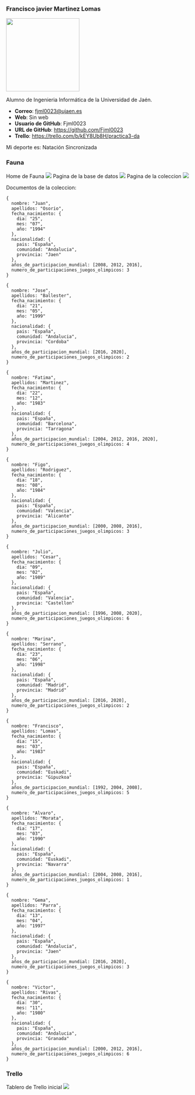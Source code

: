 ### Francisco javier Martinez Lomas
<img src='/foto_de_perfil.jpg' width='200px'>

Alumno de Ingenieria Informática de la Universidad de Jaén.
* **Correo**: fjml0023@ujaen.es
* **Web**: Sin web
* **Usuario de GitHub**: Fjml0023
* **URL de GitHub**: https://github.com/Fjml0023
* **Trello**: https://trello.com/b/kEY8Ub8H/practica3-da

Mi deporte es: Natación Sincronizada

### Fauna
Home de Fauna
<img src='/Capturas_de_pantalla/Fauna/Home.JPG'>
Pagina de la base de datos
<img src='/Capturas_de_pantalla/Fauna/BD.JPG'>
Pagina de la coleccion
<img src='/Capturas_de_pantalla/Fauna/Coleccion.JPG'>

Documentos de la coleccion:
```
{
  nombre: "Juan",
  apellidos: "Osorio",
  fecha_nacimiento: {
    dia: "25",
    mes: "07",
    año: "1994"
  },
  nacionalidad: {
    pais: "España",
    comunidad: "Andalucia",
    provincia: "Jaen"
  },
  años_de_participacion_mundial: [2008, 2012, 2016],
  numero_de_participaciones_juegos_olimpicos: 3
}

{
  nombre: "Jose",
  apellidos: "Ballester",
  fecha_nacimiento: {
    dia: "21",
    mes: "05",
    año: "1999"
  },
  nacionalidad: {
    pais: "España",
    comunidad: "Andalucia",
    provincia: "Cordoba"
  },
  años_de_participacion_mundial: [2016, 2020],
  numero_de_participaciones_juegos_olimpicos: 2
}

{
  nombre: "Fatima",
  apellidos: "Martinez",
  fecha_nacimiento: {
    dia: "22",
    mes: "12",
    año: "1983"
  },
  nacionalidad: {
    pais: "España",
    comunidad: "Barcelona",
    provincia: "Tarragona"
  },
  años_de_participacion_mundial: [2004, 2012, 2016, 2020],
  numero_de_participaciones_juegos_olimpicos: 4
}

{
  nombre: "Figo",
  apellidos: "Rodriguez",
  fecha_nacimiento: {
    dia: "18",
    mes: "08",
    año: "1984"
  },
  nacionalidad: {
    pais: "España",
    comunidad: "Valencia",
    provincia: "Alicante"
  },
  años_de_participacion_mundial: [2000, 2008, 2016],
  numero_de_participaciones_juegos_olimpicos: 3
}

{
  nombre: "Julio",
  apellidos: "Cesar",
  fecha_nacimiento: {
    dia: "09",
    mes: "02",
    año: "1989"
  },
  nacionalidad: {
    pais: "España",
    comunidad: "Valencia",
    provincia: "Castellon"
  },
  años_de_participacion_mundial: [1996, 2008, 2020],
  numero_de_participaciones_juegos_olimpicos: 6
}

{
  nombre: "Marina",
  apellidos: "Serrano",
  fecha_nacimiento: {
    dia: "23",
    mes: "06",
    año: "1998"
  },
  nacionalidad: {
    pais: "España",
    comunidad: "Madrid",
    provincia: "Madrid"
  },
  años_de_participacion_mundial: [2016, 2020],
  numero_de_participaciones_juegos_olimpicos: 2
}

{
  nombre: "Francisco",
  apellidos: "Lomas",
  fecha_nacimiento: {
    dia: "15",
    mes: "03",
    año: "1983"
  },
  nacionalidad: {
    pais: "España",
    comunidad: "Euskadi",
    provincia: "Gipuzkoa"
  },
  años_de_participacion_mundial: [1992, 2004, 2008],
  numero_de_participaciones_juegos_olimpicos: 5
}

{
  nombre: "Alvaro",
  apellidos: "Morata",
  fecha_nacimiento: {
    dia: "17",
    mes: "03",
    año: "1990"
  },
  nacionalidad: {
    pais: "España",
    comunidad: "Euskadi",
    provincia: "Navarra"
  },
  años_de_participacion_mundial: [2004, 2008, 2016],
  numero_de_participaciones_juegos_olimpicos: 1
}

{
  nombre: "Gema",
  apellidos: "Parra",
  fecha_nacimiento: {
    dia: "13",
    mes: "04",
    año: "1997"
  },
  nacionalidad: {
    pais: "España",
    comunidad: "Andalucia",
    provincia: "Jaen"
  },
  años_de_participacion_mundial: [2016, 2020],
  numero_de_participaciones_juegos_olimpicos: 3
}

{
  nombre: "Victor",
  apellidos: "Rivas",
  fecha_nacimiento: {
    dia: "30",
    mes: "11",
    año: "1980"
  },
  nacionalidad: {
    pais: "España",
    comunidad: "Andalucia",
    provincia: "Granada"
  },
  años_de_participacion_mundial: [2000, 2012, 2016],
  numero_de_participaciones_juegos_olimpicos: 6
}
```
### Trello
Tablero de Trello inicial
<img src='/Capturas_de_pantalla/Trello/Tablero_de_trello_inicial.JPG'>